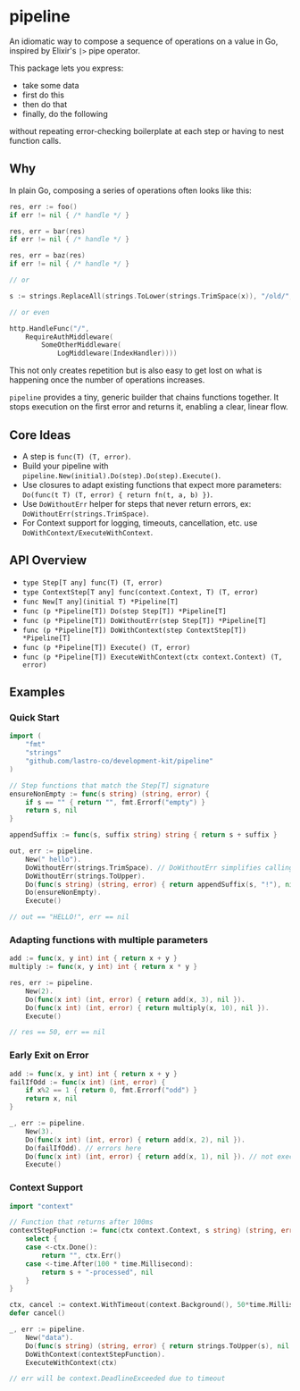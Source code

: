 # pipeline

An idiomatic way to compose a sequence of operations on a value in Go, inspired by Elixir's `|>` pipe operator.

This package lets you express:

- take some data
- first do this
- then do that
- finally, do the following

without repeating error-checking boilerplate at each step or having to nest function calls.

## Why

In plain Go, composing a series of operations often looks like this:

```go
res, err := foo()
if err != nil { /* handle */ }

res, err = bar(res)
if err != nil { /* handle */ }

res, err = baz(res)
if err != nil { /* handle */ }

// or

s := strings.ReplaceAll(strings.ToLower(strings.TrimSpace(x)), "/old/", "/new")

// or even

http.HandleFunc("/",
    RequireAuthMiddleware(
        SomeOtherMiddleware(
            LogMiddleware(IndexHandler))))
```

This not only creates repetition but is also easy to get lost on what is happening once the number of operations increases.

`pipeline` provides a tiny, generic builder that chains functions together. It stops execution on the first error and returns it, enabling a clear, linear flow.

## Core Ideas

- A step is `func(T) (T, error)`.
- Build your pipeline with `pipeline.New(initial).Do(step).Do(step).Execute()`.
- Use closures to adapt existing functions that expect more parameters: `Do(func(t T) (T, error) { return fn(t, a, b) })`.
- Use `DoWithoutErr` helper for steps that never return errors, ex: `DoWithoutErr(strings.TrimSpace)`.
- For Context support for logging, timeouts, cancellation, etc. use `DoWithContext/ExecuteWithContext`.

## API Overview

- `type Step[T any] func(T) (T, error)`
- `type ContextStep[T any] func(context.Context, T) (T, error)`
- `func New[T any](initial T) *Pipeline[T]`
- `func (p *Pipeline[T]) Do(step Step[T]) *Pipeline[T]`
- `func (p *Pipeline[T]) DoWithoutErr(step Step[T]) *Pipeline[T]`
- `func (p *Pipeline[T]) DoWithContext(step ContextStep[T]) *Pipeline[T]`
- `func (p *Pipeline[T]) Execute() (T, error)`
- `func (p *Pipeline[T]) ExecuteWithContext(ctx context.Context) (T, error)`

## Examples

### Quick Start

```go
import (
    "fmt"
    "strings"
    "github.com/lastro-co/development-kit/pipeline"
)

// Step functions that match the Step[T] signature
ensureNonEmpty := func(s string) (string, error) {
    if s == "" { return "", fmt.Errorf("empty") }
    return s, nil
}

appendSuffix := func(s, suffix string) string { return s + suffix }

out, err := pipeline.
    New(" hello").
    DoWithoutErr(strings.TrimSpace). // DoWithoutErr simplifies calling functions that return no err
    DoWithoutErr(strings.ToUpper).
    Do(func(s string) (string, error) { return appendSuffix(s, "!"), nil }). // Using closures to adapt functions with more parameters
    Do(ensureNonEmpty).
    Execute()

// out == "HELLO!", err == nil
```

### Adapting functions with multiple parameters

```go
add := func(x, y int) int { return x + y }
multiply := func(x, y int) int { return x * y }

res, err := pipeline.
    New(2).
    Do(func(x int) (int, error) { return add(x, 3), nil }).
    Do(func(x int) (int, error) { return multiply(x, 10), nil }).
    Execute()

// res == 50, err == nil
```

### Early Exit on Error

```go
add := func(x, y int) int { return x + y }
failIfOdd := func(x int) (int, error) {
    if x%2 == 1 { return 0, fmt.Errorf("odd") }
    return x, nil
}

_, err := pipeline.
    New(3).
    Do(func(x int) (int, error) { return add(x, 2), nil }).
    Do(failIfOdd). // errors here
    Do(func(x int) (int, error) { return add(x, 1), nil }). // not executed
    Execute()
```

### Context Support

```go
import "context"

// Function that returns after 100ms
contextStepFunction := func(ctx context.Context, s string) (string, error) {
    select {
    case <-ctx.Done():
        return "", ctx.Err()
    case <-time.After(100 * time.Millisecond):
        return s + "-processed", nil
    }
}

ctx, cancel := context.WithTimeout(context.Background(), 50*time.Millisecond)
defer cancel()

_, err := pipeline.
    New("data").
    Do(func(s string) (string, error) { return strings.ToUpper(s), nil }). // regular step
    DoWithContext(contextStepFunction).                                    // context step
    ExecuteWithContext(ctx)

// err will be context.DeadlineExceeded due to timeout
```
